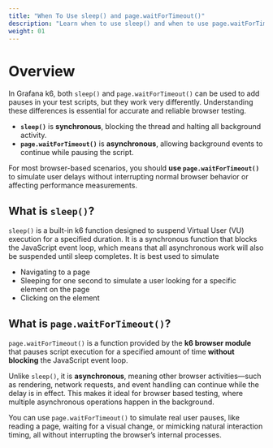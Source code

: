 ```yaml
---
title: "When To Use sleep() and page.waitForTimeout()"
description: "Learn when to use sleep() and when to use page.waitForTimeout() in k6 browser tests to ensure accurate and realistic user simulation."
weight: 01
---
```


# Overview

In Grafana k6, both `sleep()` and `page.waitForTimeout()` can be used to add pauses in your test scripts, but they work very differently. Understanding these differences is essential for accurate and reliable browser testing.  

- **`sleep()`** is **synchronous**, blocking the thread and halting all background activity.
- **`page.waitForTimeout()`** is **asynchronous**, allowing background events to continue while pausing the script. 

For most browser-based scenarios, you should **use `page.waitForTimeout()`** to simulate user delays without interrupting normal browser behavior or affecting performance measurements. 

## What is `sleep()`?

`sleep()` is a built-in k6 function designed to suspend Virtual User (VU) execution for a specified duration. It is a synchronous function that blocks the JavaScript event loop, which means that all asynchronous work will also be suspended until sleep completes. It is best used to simulate
- Navigating to a page  
- Sleeping for one second to simulate a user looking for a specific element on the page  
- Clicking on the element 

## What is `page.waitForTimeout()`?

`page.waitForTimeout()` is a function provided by the **k6 browser module** that pauses script execution for a specified amount of time **without blocking** the JavaScript event loop.  

Unlike `sleep()`, it is **asynchronous**, meaning other browser activities—such as rendering, network requests, and event handling can continue while the delay is in effect. This makes it ideal for browser based testing, where multiple asynchronous operations happen in the background.

You can use `page.waitForTimeout()` to simulate real user pauses, like reading a page, waiting for a visual change, or mimicking natural interaction timing, all without interrupting the browser’s internal processes.


